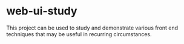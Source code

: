 # web-ui-study

This project can be used to study and demonstrate various front end techniques that may be useful in recurring circumstances.
